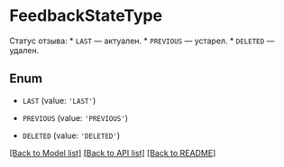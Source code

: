# FeedbackStateType

Статус отзыва:  * `LAST` — актуален. * `PREVIOUS` — устарел. * `DELETED` — удален. 

## Enum

* `LAST` (value: `'LAST'`)

* `PREVIOUS` (value: `'PREVIOUS'`)

* `DELETED` (value: `'DELETED'`)

[[Back to Model list]](../README.md#documentation-for-models) [[Back to API list]](../README.md#documentation-for-api-endpoints) [[Back to README]](../README.md)


